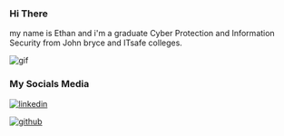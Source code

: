 ### Hi There

my name is Ethan and i'm a graduate Cyber Protection and Information Security from John bryce and ITsafe colleges.

![gif](https://camo.githubusercontent.com/d87412330e179c453793251de9ef574f11d2c570510e949304f1a767ad891b6c/68747470733a2f2f6d656469612e67697068792e636f6d2f6d656469612f336f456a4857706956494f475854356c396d2f67697068792e676966)



### My Socials Media

[![linkedin](https://www.shareicon.net/data/64x64/2017/06/30/888064_logo_512x512.png)](https://www.linkedin.com/in/ethan-benhamou/)

[![github](https://www.shareicon.net/data/48x48/2015/11/10/669662_animal_512x512.png)](https://github.com/gh0st-anonymous/)
